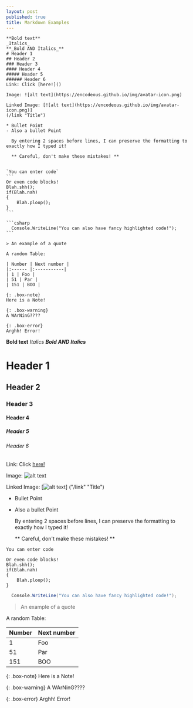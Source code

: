 ```yaml
---
layout: post
published: true
title: Markdown Examples
---
```



~~~
**Bold text**
_Italics_
**_Bold AND Italics_**
# Header 1
## Header 2
### Header 3
#### Header 4
##### Header 5
###### Header 6
Link: Click [here!]()

Image: ![alt text](https://encodeous.github.io/img/avatar-icon.png)

Linked Image: [![alt text](https://encodeous.github.io/img/avatar-icon.png)]
(/link "Title")

* Bullet Point
- Also a bullet Point

  By entering 2 spaces before lines, I can preserve the formatting to exactly how I typed it!
  
  ** Careful, don't make these mistakes! **


`You can enter code`
```
Or even code blocks!
Blah.shh();
if(Blah.nah)
{
	Blah.ploop();
}
```

```csharp
  Console.WriteLine("You can also have fancy highlighted code!");
```

> An example of a quote

A random Table:

| Number | Next number |
|:------ |:-----------|
| 1 | Foo |
| 51 | Par |
| 151 | BOO |

{: .box-note}
Here is a Note!

{: .box-warning}
A WArNinG????

{: .box-error}
Arghh! Error!
~~~

**Bold text**
_Italics_
**_Bold AND Italics_**
# Header 1
## Header 2
### Header 3
#### Header 4
##### Header 5
###### Header 6
Link: Click [here!]()

Image: ![alt text](https://encodeous.github.io/img/avatar-icon.png)

Linked Image: [![alt text](https://encodeous.github.io/img/avatar-icon.png)]
("/link" "Title")

* Bullet Point
- Also a bullet Point

  By entering 2 spaces before lines, I can preserve the formatting to exactly how I typed it!
  
  ** Careful, don't make these mistakes! **


`You can enter code`
~~~
Or even code blocks!
Blah.shh();
if(Blah.nah)
{
	Blah.ploop();
}
~~~

```csharp
  Console.WriteLine("You can also have fancy highlighted code!");
```

> An example of a quote

A random Table:

| Number | Next number |
|:------ |:-----------|
| 1 | Foo |
| 51 | Par |
| 151 | BOO |

{: .box-note}
Here is a Note!

{: .box-warning}
A WArNinG????

{: .box-error}
Arghh! Error!
